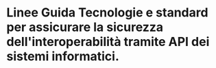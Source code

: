 # Linee Guida Tecnologie e standard per assicurare la sicurezza dell'interoperabilità tramite API dei sistemi informatici.
